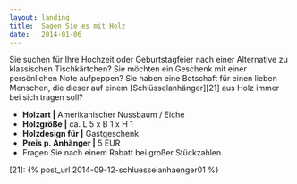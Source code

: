 ```yaml
---
layout: landing
title:  Sagen Sie es mit Holz
date:   2014-01-06
---
```


Sie suchen für Ihre Hochzeit oder Geburtstagfeier nach einer Alternative zu klassischen Tischkärtchen? 
Sie möchten ein Geschenk mit einer persönlichen Note aufpeppen? 
Sie haben eine Botschaft für einen lieben Menschen, 
die dieser auf einem [Schlüsselanhänger][21] aus Holz immer bei sich tragen soll?

* **Holzart \|** Amerikanischer Nussbaum / Eiche
* **Holzgröße \|** ca. L 5 x B 1 x H 1
* **Holzdesign für \|** Gastgeschenk
* **Preis p. Anhänger \|** 5 EUR
* Fragen Sie nach einem Rabatt bei großer Stückzahlen.

[21]: {% post_url 2014-09-12-schluesselanhaenger01 %}
